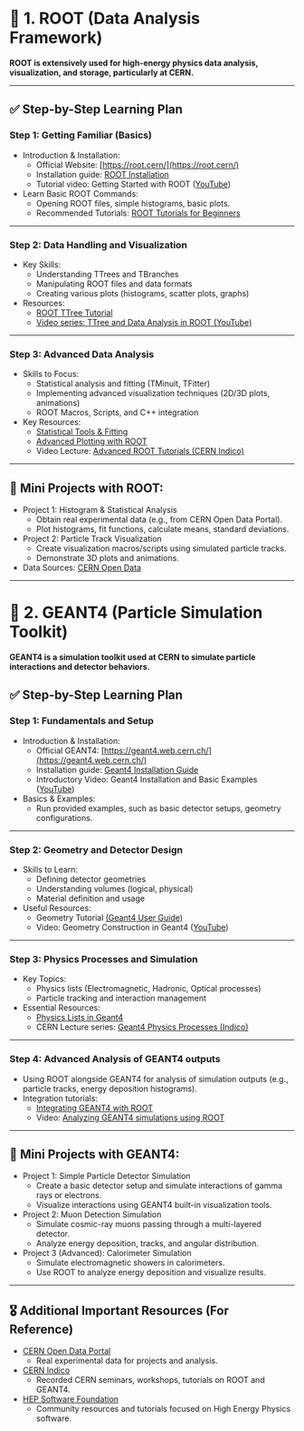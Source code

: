 # 🌳 1. ROOT (Data Analysis Framework)

**ROOT is extensively used for high-energy physics data analysis, visualization, and storage, particularly at CERN.**

---

## ✅ Step-by-Step Learning Plan

### Step 1: Getting Familiar (Basics)
- Introduction & Installation:
	- Official Website: [https://root.cern/](https://root.cern/)
	- Installation guide: [ROOT Installation](https://root.cern/install/)
	- Tutorial video: Getting Started with ROOT ([YouTube](https://youtu.be/o_BaG5zDJW4))
- Learn Basic ROOT Commands:
  	- Opening ROOT files, simple histograms, basic plots.
	- Recommended Tutorials: [ROOT Tutorials for Beginners](https://root.cern/doc/master/group__Tutorials.html)

---

### Step 2: Data Handling and Visualization
- Key Skills:
	- Understanding TTrees and TBranches
	- Manipulating ROOT files and data formats
	- Creating various plots (histograms, scatter plots, graphs)
- Resources:
  	- [ROOT TTree Tutorial](https://root.cern/manual/trees/)
	- [Video series: TTree and Data Analysis in ROOT (YouTube)](https://youtu.be/_Ev2JndPEeQ)

---

### Step 3: Advanced Data Analysis
- Skills to Focus:
	- Statistical analysis and fitting (TMinuit, TFitter)
	- Implementing advanced visualization techniques (2D/3D plots, animations)
	- ROOT Macros, Scripts, and C++ integration
- Key Resources:
	- [Statistical Tools & Fitting](https://root.cern/manual/statistics/)
	- [Advanced Plotting with ROOT](https://root.cern/doc/master/group__Graphics.html)
	- Video Lecture: [Advanced ROOT Tutorials (CERN Indico)](https://indico.cern.ch/event/795127/)

---

## 🎯 Mini Projects with ROOT:
- Project 1: Histogram & Statistical Analysis
	- Obtain real experimental data (e.g., from CERN Open Data Portal).
	- Plot histograms, fit functions, calculate means, standard deviations.
- Project 2: Particle Track Visualization
  	- Create visualization macros/scripts using simulated particle tracks.
	- Demonstrate 3D plots and animations.
- Data Sources: [CERN Open Data](http://opendata.cern.ch/)

---

# 🔬 2. GEANT4 (Particle Simulation Toolkit)

**GEANT4 is a simulation toolkit used at CERN to simulate particle interactions and detector behaviors.**

## ✅ Step-by-Step Learning Plan

### Step 1: Fundamentals and Setup
- Introduction & Installation:
	- Official GEANT4: [https://geant4.web.cern.ch/](https://geant4.web.cern.ch/)
	- Installation guide: [Geant4 Installation Guide](https://geant4-userdoc.web.cern.ch/UsersGuides/InstallationGuide/html/)
	- Introductory Video: Geant4 Installation and Basic Examples ([YouTube](https://youtu.be/Q9PI0vSbGNE))
- Basics & Examples:
  	- Run provided examples, such as basic detector setups, geometry configurations.

---

### Step 2: Geometry and Detector Design
- Skills to Learn:
	- Defining detector geometries
	- Understanding volumes (logical, physical)
	- Material definition and usage
- Useful Resources:
  	- Geometry Tutorial [(Geant4 User Guide)](https://geant4-userdoc.web.cern.ch/UsersGuides/ForApplicationDeveloper/html/Detector/Geometry/geometry.html)
	- Video: Geometry Construction in Geant4 ([YouTube](https://youtu.be/x9fK0_xhD2M))

---

### Step 3: Physics Processes and Simulation
- Key Topics:
	- Physics lists (Electromagnetic, Hadronic, Optical processes)
	- Particle tracking and interaction management
- Essential Resources:
  	- [Physics Lists in Geant4](https://geant4.web.cern.ch/node/155)
	- CERN Lecture series: [Geant4 Physics Processes (Indico)](https://indico.cern.ch/event/965214/)

---

### Step 4: Advanced Analysis of GEANT4 outputs
- Using ROOT alongside GEANT4 for analysis of simulation outputs (e.g., particle tracks, energy deposition histograms).
- Integration tutorials:
	- [Integrating GEANT4 with ROOT](https://geant4-userdoc.web.cern.ch/UsersGuides/AnalysisGuide/html/)
	- Video: [Analyzing GEANT4 simulations using ROOT]([https://geant4-userdoc.web.cern.ch/UsersGuides/AnalysisGuide/html/](https://youtu.be/dAzZ5pDkMj4))

---

## 🎯 Mini Projects with GEANT4:
- Project 1: Simple Particle Detector Simulation
	- Create a basic detector setup and simulate interactions of gamma rays or electrons.
	- Visualize interactions using GEANT4 built-in visualization tools.
- Project 2: Muon Detection Simulation
	- Simulate cosmic-ray muons passing through a multi-layered detector.
	- Analyze energy deposition, tracks, and angular distribution.
- Project 3 (Advanced): Calorimeter Simulation
	- Simulate electromagnetic showers in calorimeters.
	- Use ROOT to analyze energy deposition and visualize results.

---

## 🎖️ Additional Important Resources (For Reference)
- [CERN Open Data Portal](http://opendata.cern.ch/)
	- Real experimental data for projects and analysis.
- [CERN Indico](https://indico.cern.ch/)
	- Recorded CERN seminars, workshops, tutorials on ROOT and GEANT4.
- [HEP Software Foundation](https://hepsoftwarefoundation.org/)
	- Community resources and tutorials focused on High Energy Physics software.
